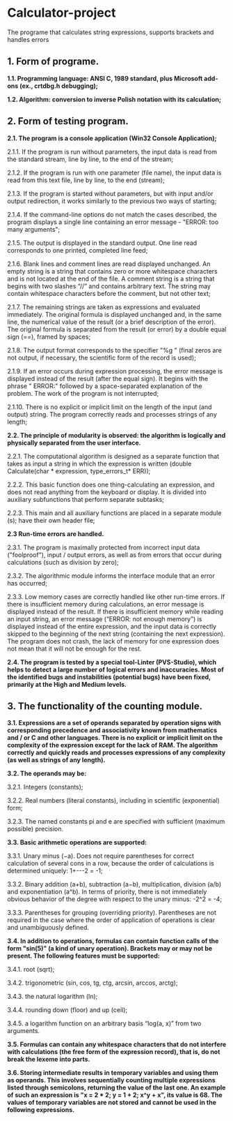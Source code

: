 # Calculator-project
The programe that calculates string expressions, supports brackets and handles errors


## 1. Form of programe.


**1.1. Programming language: ANSI C, 1989 standard, plus Microsoft add-ons (ex., crtdbg.h debugging);**

**1.2. Algorithm: conversion to inverse Polish notation with its calculation;**



## 2. Form of testing program.


**2.1. The program is a console application (Win32 Console Application);**

  2.1.1. If the program is run without parameters, the input data is read from the standard stream, line 
  by line, to the end of the stream;

  2.1.2. If the program is run with one parameter (file name), the input data is read from this text file, 
  line by line, to the end (stream);

  2.1.3. If the program is started without parameters, but with input and/or output redirection, it works 
  similarly to the previous two ways of starting;

  2.1.4. If the command-line options do not match the cases described, the program displays a single line 
  containing an error message - "ERROR: too many arguments";

  2.1.5. The output is displayed in the standard output. One line read corresponds to one printed, 
  completed line feed;

  2.1.6. Blank lines and comment lines are read displayed unchanged. An empty string is a string that 
  contains zero or more whitespace characters and is not located at the end of the file. A comment string 
  is a string that begins with two slashes “//” and contains arbitrary text. The string may contain 
  whitespace characters before the comment, but not other text;

  2.1.7. The remaining strings are taken as expressions and evaluated immediately. The original formula 
  is displayed unchanged and, in the same line, the numerical value of the result (or a brief description
  of the error). The original formula is separated from the result (or error) by a double equal sign (==),
  framed by spaces;

  2.1.8. The output format corresponds to the specifier "%g " (final zeros are not output, if necessary, 
  the scientific form of the record is used);

  2.1.9. If an error occurs during expression processing, the error message is displayed instead of the
  result (after the equal sign). It begins with the phrase " ERROR:" followed by a space-separated
  explanation of the problem. The work of the program is not interrupted;

  2.1.10. There is no explicit or implicit limit on the length of the input (and output) string. The
  program correctly reads and processes strings of any length;

**2.2. The principle of modularity is observed: the algorithm is logically and physically separated from
the user interface.**

2.2.1. The computational algorithm is designed as a separate function that takes as input a string in
which the expression is written (double Calculate(char * expression, type_errors_t* ERR));

2.2.2. This basic function does one thing-calculating an expression, and does not read anything from
the keyboard or display. It is divided into auxiliary subfunctions that perform separate subtasks;

2.2.3. This main and all auxiliary functions are placed in a separate module (s); have their own header file;

**2.3 Run-time errors are handled.**

2.3.1. The program is maximally protected from incorrect input data ("foolproof"), input / output errors, as
well as from errors that occur during calculations (such as division by zero);

2.3.2. The algorithmic module informs the interface module that an error has occurred;

2.3.3. Low memory cases are correctly handled like other run-time errors. If there is insufficient memory
during calculations, an error message is displayed instead of the result. If there is insufficient memory
while reading an input string, an error message (“ERROR: not enough memory”) is displayed instead of the
entire expression, and the input data is correctly skipped to the beginning of the next string (containing
the next expression). The program does not crash, the lack of memory for one expression does not mean that
it will not be enough for the rest.

**2.4. The program is tested by a special tool-Linter (PVS-Studio), which helps to detect a large number of
logical errors and inaccuracies. Most of the identified bugs and instabilities (potential bugs) have been
fixed, primarily at the High and Medium levels.**



## 3. The functionality of the counting module.


**3.1. Expressions are a set of operands separated by operation signs with corresponding precedence and
associativity known from mathematics and / or C and other languages. There is no explicit or implicit limit
on the complexity of the expression except for the lack of RAM. The algorithm correctly and quickly reads
and processes expressions of any complexity (as well as strings of any length).**

**3.2. The operands may be:**

3.2.1. Integers (constants);

3.2.2. Real numbers (literal constants), including in scientific (exponential) form;

3.2.3. The named constants pi and e are specified with sufficient (maximum possible) precision.

**3.3. Basic arithmetic operations are supported:**

3.3.1. Unary minus (−a). Does not require parentheses for correct calculation of several cons in a row,
because the order of calculations is determined uniquely: 1+---2 = -1;

3.3.2. Binary addition (a+b), subtraction (a−b), multiplication, division (a/b) and exponentiation (a^b).
In terms of priority, there is not immediately obvious behavior of the degree with respect to the unary
minus: -2^2 = -4;

3.3.3. Parentheses for grouping (overriding priority). Parentheses are not required in the case where the
order of application of operations is clear and unambiguously defined.

**3.4. In addition to operations, formulas can contain function calls of the form "sin(5)" (a kind of unary
operation). Brackets may or may not be present. The following features must be supported:**

3.4.1. root (sqrt);

3.4.2. trigonometric (sin, cos, tg, ctg, arcsin, arccos, arctg);

3.4.3. the natural logarithm (ln);

3.4.4. rounding down (floor) and up (ceil);

3.4.5. a logarithm function on an arbitrary basis “log(a, x)” from two arguments.

**3.5. Formulas can contain any whitespace characters that do not interfere with calculations (the free form
of the expression record), that is, do not break the lexeme into parts.**

**3.6. Storing intermediate results in temporary variables and using them as operands. This involves sequentially
counting multiple expressions listed through semicolons, returning the value of the last one. An example of such
an expression is "x = 2 * 2; y = 1 + 2; x^y + x", its value is 68. The values of temporary variables are not
stored and cannot be used in the following expressions.**
